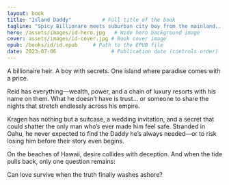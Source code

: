```yaml
---
layout: book
title: "Island Daddy"          # Full title of the book
tagline: "Spicy Billionare meets suburban city boy from the mainland... sparks actually do fly!"     # Subtitle, hook, or mood phrase
hero: /assets/images/id-hero.jpg   # Wide hero background image
cover: assets/images/id-cover.jpg # Book cover image
epub: /books/id/id.epub     # Path to the EPUB file
date: 2023-07-06                  # Publication date (controls order)
---
```

A billionaire heir. A boy with secrets. One island where paradise comes with a price.

Reid has everything—wealth, power, and a chain of luxury resorts with his name on them. What he doesn’t have is trust… or someone to share the nights that stretch endlessly across his empire.

Kragen has nothing but a suitcase, a wedding invitation, and a secret that could shatter the only man who’s ever made him feel safe. Stranded in Oahu, he never expected to find the Daddy he’s always needed—or to risk losing him before their story even begins.

On the beaches of Hawaii, desire collides with deception. And when the tide pulls back, only one question remains:

Can love survive when the truth finally washes ashore?


<!-- Book content here -->

<script type="application/ld+json">
{
  "@context": "https://schema.org",
  "@type": "Book",
  "name": "Island Daddy",
  "author": {
    "@type": "Person",
    "name": "Jack Harper"
  },
  "genre": ["MM Romance", "Daddy/boy Romance", "Age Gap Romance", "Romcom", "Queer Fiction"],
  "description": "A spicy beach read where billionaire bad boy meets suburban outcast and sparks literally fly! - Totally free to read online.",
  "url": "https://jackharperbooks.github.io/harperpages/books/id",
  "image": "https://jackharperbooks.github.io/harperpages/assets/images/id-cover.jpg",
  "bookFormat": "EBook",
  "inLanguage": "en",
  "datePublished": "2023-07-10",
  "isAccessibleForFree": true,
  "offers": {
    "@type": "Offer",
    "price": "0.00",
    "priceCurrency": "USD",
    "availability": "https://schema.org/InStock",
    "url": "https://jackharperbooks.github.io/harperpages/books/id"
  },
  "publisher": {
    "@type": "Organization",
    "name": "HarperPages"
  },
  "keywords": "free gay romance, MM romance, Daddy/boy, Age Gap Romance, paranormal romance, fated mates, Hurt/comfort romance, queer love story, steamy gay fiction, emotionally charged fiction, romcom,"
}
</script>

